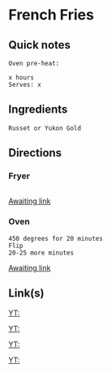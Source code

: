 # French Fries

## Quick notes 
```
Oven pre-heat: 

x hours
Serves: x
```

## Ingredients
```
Russet or Yukon Gold

```


## Directions

### Fryer
```

```
[Awaiting link](url)

### Oven
```
450 degrees for 20 minutes
Flip
20-25 more minutes
```
[Awaiting link](url)


## Link(s)
[YT: ](https://www.youtube.com/watch?v=MvnYBCDaEKU)

[YT: ](https://www.youtube.com/watch?v=I-mWa_GqIEg)

[YT: ](https://www.youtube.com/watch?v=OvAU4UEfpY8)

[YT: ](https://www.youtube.com/watch?v=E7Ap-g2j6T0)
